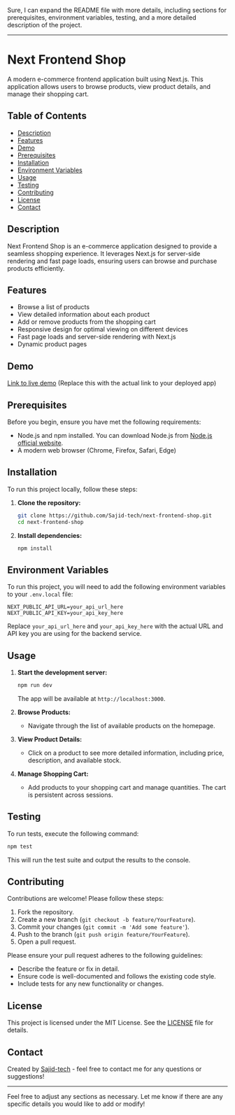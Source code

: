 Sure, I can expand the README file with more details, including sections for prerequisites, environment variables, testing, and a more detailed description of the project.

---

# Next Frontend Shop

A modern e-commerce frontend application built using Next.js. This application allows users to browse products, view product details, and manage their shopping cart.

## Table of Contents

- [Description](#description)
- [Features](#features)
- [Demo](#demo)
- [Prerequisites](#prerequisites)
- [Installation](#installation)
- [Environment Variables](#environment-variables)
- [Usage](#usage)
- [Testing](#testing)
- [Contributing](#contributing)
- [License](#license)
- [Contact](#contact)

## Description

Next Frontend Shop is an e-commerce application designed to provide a seamless shopping experience. It leverages Next.js for server-side rendering and fast page loads, ensuring users can browse and purchase products efficiently.

## Features

- Browse a list of products
- View detailed information about each product
- Add or remove products from the shopping cart
- Responsive design for optimal viewing on different devices
- Fast page loads and server-side rendering with Next.js
- Dynamic product pages

## Demo

[Link to live demo](#) (Replace this with the actual link to your deployed app)

## Prerequisites

Before you begin, ensure you have met the following requirements:

- Node.js and npm installed. You can download Node.js from [Node.js official website](https://nodejs.org/).
- A modern web browser (Chrome, Firefox, Safari, Edge)

## Installation

To run this project locally, follow these steps:

1. **Clone the repository:**

   ```bash
   git clone https://github.com/Sajid-tech/next-frontend-shop.git
   cd next-frontend-shop
   ```

2. **Install dependencies:**

   ```bash
   npm install
   ```

## Environment Variables

To run this project, you will need to add the following environment variables to your `.env.local` file:

```
NEXT_PUBLIC_API_URL=your_api_url_here
NEXT_PUBLIC_API_KEY=your_api_key_here
```

Replace `your_api_url_here` and `your_api_key_here` with the actual URL and API key you are using for the backend service.

## Usage

1. **Start the development server:**

   ```bash
   npm run dev
   ```

   The app will be available at `http://localhost:3000`.

2. **Browse Products:**
   - Navigate through the list of available products on the homepage.

3. **View Product Details:**
   - Click on a product to see more detailed information, including price, description, and available stock.

4. **Manage Shopping Cart:**
   - Add products to your shopping cart and manage quantities. The cart is persistent across sessions.

## Testing

To run tests, execute the following command:

```bash
npm test
```

This will run the test suite and output the results to the console.

## Contributing

Contributions are welcome! Please follow these steps:

1. Fork the repository.
2. Create a new branch (`git checkout -b feature/YourFeature`).
3. Commit your changes (`git commit -m 'Add some feature'`).
4. Push to the branch (`git push origin feature/YourFeature`).
5. Open a pull request.

Please ensure your pull request adheres to the following guidelines:
- Describe the feature or fix in detail.
- Ensure code is well-documented and follows the existing code style.
- Include tests for any new functionality or changes.

## License

This project is licensed under the MIT License. See the [LICENSE](LICENSE) file for details.

## Contact

Created by [Sajid-tech](https://github.com/Sajid-tech) - feel free to contact me for any questions or suggestions!

---

Feel free to adjust any sections as necessary. Let me know if there are any specific details you would like to add or modify!
